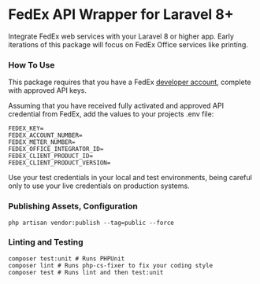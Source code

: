 # FedEx API Wrapper for Laravel 8+

Integrate FedEx web services with your Laravel 8 or higher app. Early iterations of this package will focus on FedEx Office services like printing.

### How To Use

This package requires that you have a FedEx [developer account](https://www.fedex.com/en-us/developer/web-services/office/process.html#develop), complete with approved API keys.

Assuming that you have received fully activated and approved API credential from FedEx, add the values to your projects .env file:

```dotenv
FEDEX_KEY=
FEDEX_ACCOUNT_NUMBER=
FEDEX_METER_NUMBER=
FEDEX_OFFICE_INTEGRATOR_ID=
FEDEX_CLIENT_PRODUCT_ID=
FEDEX_CLIENT_PRODUCT_VERSION=
```

Use your test credentials in your local and test environments, being careful only to use your live credentials on production systems.

### Publishing Assets, Configuration

```commands
php artisan vendor:publish --tag=public --force
```

### Linting and Testing

```shell script
composer test:unit # Runs PHPUnit
composer lint # Runs php-cs-fixer to fix your coding style
composer test # Runs lint and then test:unit
```
